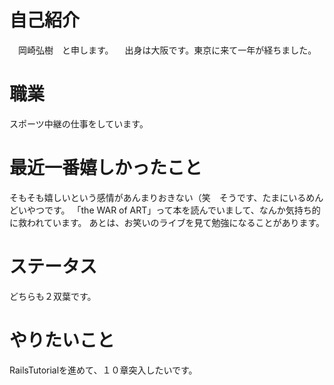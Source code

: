 # 自己紹介

　岡崎弘樹　と申します。
　出身は大阪です。東京に来て一年が経ちました。

# 職業

スポーツ中継の仕事をしています。


# 最近一番嬉しかったこと

そもそも嬉しいという感情があんまりおきない（笑　そうです、たまにいるめんどいやつです。	「the WAR of ART」って本を読んでいまして、なんか気持ち的に救われています。
あとは、お笑いのライブを見て勉強になることがあります。

# ステータス

どちらも２双葉です。

# やりたいこと
RailsTutorialを進めて、１０章突入したいです。

　